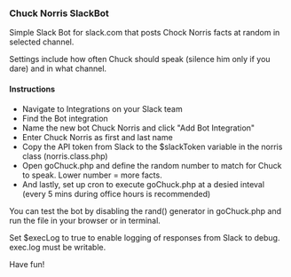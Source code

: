 ### Chuck Norris SlackBot
Simple Slack Bot for slack.com that posts Chock Norris facts at random in selected channel.

Settings include how often Chuck should speak (silence him only if you dare) and in what channel.

#### Instructions

- Navigate to Integrations on your Slack team
- Find the Bot integration
- Name the new bot Chuck Norris and click "Add Bot Integration"
- Enter Chuck Norris as first and last name
- Copy the API token from Slack to the $slackToken variable in the norris class (norris.class.php)
- Open goChuck.php and define the random number to match for Chuck to speak. Lower number = more facts.
- And lastly, set up cron to execute goChuck.php at a desied inteval (every 5 mins during office hours is recommended)

You can test the bot by disabling the rand() generator in goChuck.php and run the file in your browser or in terminal. 

Set $execLog to true to enable logging of responses from Slack to debug. exec.log must be writable.

Have fun!
